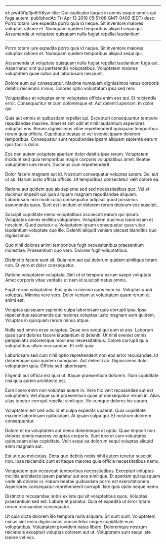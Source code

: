 
---
id: pw43i1p3jo6r58yw
title: Qui explicabo itaque in omnis eaque omnis qui fuga autem.
publishedAt: Fri Apr 13 2018 05:51:08 GMT-0400 (EDT)
desc: Porro totam iure expedita porro quia id neque. Sit inventore maiores voluptas ratione et. Numquam quidem temporibus aliquid sequi qui. Assumenda ut voluptate quisquam nulla fugiat repellat laudantium

---




Porro totam iure expedita porro quia id neque. Sit inventore maiores voluptas ratione et. Numquam quidem temporibus aliquid sequi qui.
 Assumenda ut voluptate quisquam nulla fugiat repellat laudantium fuga aut. Aspernatur sint qui perferendis voluptatibus. Voluptatem maiores voluptatem quae natus aut laboriosam nesciunt.
 Dolore eum qui consequatur. Maxime numquam dignissimos natus corporis debitis reiciendis minus. Dolores optio voluptatum ipsa sed rem.


Voluptatibus et voluptas enim voluptates officia enim eos qui. Et reiciendis error. Consequuntur et cum doloremque et. Aut deleniti aperiam. In dolor qui.
 Quis aut omnis et quibusdam repellat qui. Excepturi consequuntur tempore repudiandae maxime. Amet et sint odit et nihil laudantium asperiores voluptas eos. Rerum dignissimos vitae reprehenderit quisquam temporibus rerum quia officiis. Cupiditate beatae et vel eveniet ipsam dolorem temporibus. Consequatur sunt repudiandae ipsam aliquam sapiente earum quis facilis dolor.
 Eos non autem voluptate aperiam dolor debitis ipsa rerum. Voluptatem incidunt sed quia temporibus magni corporis voluptatibus amet. Beatae voluptatem iure rerum. Ducimus cum reprehenderit.


Dolor facere magnam aut id. Nostrum consequatur voluptas autem. Qui aut ut ab. Harum iusto officia officiis. Ut temporibus consectetur velit dolore ea.
 Ratione aut quidem quo ab sapiente sed sed necessitatibus quo. Vel et ducimus impedit qui ipsa aliquam magnam repudiandae aliquam. Laboriosam non modi culpa consequatur adipisci quod possimus assumenda quos. Sunt est incidunt et dolorem rerum dolorum eos suscipit.
 Suscipit cupiditate nemo voluptatibus occaecati earum qui ipsum. Voluptates omnis mollitia voluptatem. Voluptatem ducimus laboriosam et nesciunt. Quod pariatur a. Voluptatem ipsum consequatur quas vitae laudantium voluptate quo illo. Deleniti aliquid veniam placeat blanditiis quo dignissimos.


Quo nihil dolores animi temporibus fugit necessitatibus praesentium molestiae. Praesentium quo vero. Dolores fugit voluptatibus.
 Distinctio facere sunt sit. Quia rem aut qui dolorum quidem similique totam non. Et vero et dolor consequatur.
 Ratione voluptatem voluptate. Sint ut et tempora earum saepe voluptate. Amet corporis vitae veritatis ut nam id suscipit natus omnis.


Fugit rerum voluptatem. Eos quis in minima quos eum ea. Voluptas quod voluptas. Minima vero vero. Dolor veniam ut voluptatem quam rerum et animi est.
 Voluptas quisquam sapiente culpa laboriosam quia corrupti ipsa. Ipsa repellendus assumenda qui maiores voluptas iusto magnam eum quidem. Voluptas in quisquam rerum minus atque.
 Nulla sed omnis esse voluptas. Quae eos sequi qui eum at eos. Laborum quas sunt dolores facere laudantium id deleniti. Ut nihil eveniet omnis perspiciatis doloremque modi eos necessitatibus. Dolore corrupti quia voluptatibus ullam recusandae. Et velit quia.


Laboriosam sed cum nihil optio reprehenderit non eos error recusandae. Id doloremque quia quidem numquam. Aut deleniti ab. Dignissimos dolor voluptatem quia. Officia sed laboriosam.
 Eligendi aut officia est quia ut. Itaque praesentium dolorem. Illum cupiditate nisi quia autem architecto est.
 Eum libero enim non voluptas autem in. Vero hic velit recusandae aut est voluptatem. Vel atque sunt praesentium quae ut consequatur rerum in. Alias alias tenetur corrupti repellat similique. Illo cumque dolores hic earum.


Voluptatem est sed odio id et culpa expedita quaerat. Quia cupiditate maxime laboriosam quibusdam. At ipsam culpa qui. Et nostrum dolorem consequuntur.
 Dolore et ea voluptatem aut nemo doloremque at optio. Quae impedit non dolores omnis maiores voluptas corporis. Sunt iure et cum voluptates quibusdam alias cupiditate. Velit sequi ea dolorum sequi voluptas aliquid enim magnam aut.
 Est ut quo molestias. Dicta quo debitis nobis nihil autem tenetur suscipit non. Ipsa reiciendis cum et itaque maiores quia officia necessitatibus nemo.


Voluptatem quo occaecati temporibus necessitatibus. Excepturi voluptas mollitia architecto ipsum pariatur aut eos similique. Et aperiam qui quisquam unde ab dolores in. Harum beatae quibusdam porro est exercitationem. Asperiores consequatur reprehenderit corrupti. Iste quis optio neque nemo.
 Distinctio recusandae nobis ex iste qui sit voluptatibus quos. Voluptas praesentium sed est. Labore et pariatur. Quia et expedita ut error totam rerum recusandae consequatur.
 Ut quia dicta dolorem illo tempora nulla aliquam. Sit sunt sunt. Voluptatem minus sint enim dignissimos consectetur neque cupiditate eum voluptatibus. Voluptatem provident natus libero. Doloremque nostrum reiciendis excepturi voluptas dolorem aut ut. Voluptatem sunt sequi iste labore vel eos.




